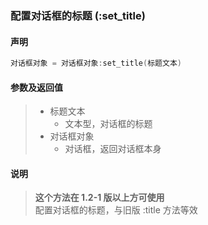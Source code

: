 ### 配置对话框的标题 (**:set\_title**)


#### 声明
```lua
对话框对象 = 对话框对象:set_title(标题文本)
```


#### 参数及返回值
> - 标题文本
>   - 文本型，对话框的标题
> - 对话框对象
>   - 对话框，返回对话框本身


#### 说明
> **这个方法在 1\.2\-1 版以上方可使用**  
> 配置对话框的标题，与旧版 :title 方法等效  

